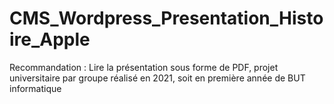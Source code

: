 # CMS_Wordpress_Presentation_Histoire_Apple
Recommandation : Lire la présentation sous forme de PDF, projet universitaire par groupe réalisé en 2021, soit en première année de BUT informatique
